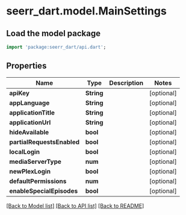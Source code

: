 # seerr_dart.model.MainSettings

## Load the model package
```dart
import 'package:seerr_dart/api.dart';
```

## Properties
Name | Type | Description | Notes
------------ | ------------- | ------------- | -------------
**apiKey** | **String** |  | [optional] 
**appLanguage** | **String** |  | [optional] 
**applicationTitle** | **String** |  | [optional] 
**applicationUrl** | **String** |  | [optional] 
**hideAvailable** | **bool** |  | [optional] 
**partialRequestsEnabled** | **bool** |  | [optional] 
**localLogin** | **bool** |  | [optional] 
**mediaServerType** | **num** |  | [optional] 
**newPlexLogin** | **bool** |  | [optional] 
**defaultPermissions** | **num** |  | [optional] 
**enableSpecialEpisodes** | **bool** |  | [optional] 

[[Back to Model list]](../README.md#documentation-for-models) [[Back to API list]](../README.md#documentation-for-api-endpoints) [[Back to README]](../README.md)


